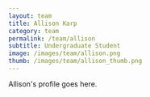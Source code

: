 ```yaml
---
layout: team
title: Allison Karp
category: team
permalink: /team/allison
subtitle: Undergraduate Student
image: /images/team/allison.png
thumb: /images/team/allison_thumb.png
---
```


Allison's profile goes here.
